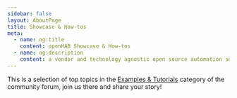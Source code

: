```yaml
---
sidebar: false
layout: AboutPage
title: Showcase & How-tos
meta:
  - name: og:title
    content: openHAB Showcase & How-tos
  - name: og:description
    content: a vendor and technology agnostic open source automation software for your home
---
```


<style>
.big-title {
  font-family: 'Open Sans', sans-serif;
  font-size: 2rem;
  font-weight: 400;
  text-align: center;
}
img.illustration {
  width: 50%;
  transform: translateX(50%);
}
@media (max-width: 719px) {
  img.illustration {
    width: 100%;
    transform: translateX(0);
  }
}
</style>

<!-- <h2 class="big-title">Live from the Forum</h2> -->

This is a selection of top topics in the [Examples & Tutorials](https://community.openhab.org/c/tutorials-examples) category of the community forum, join us there and share your story!

<CommunityTutorials />
